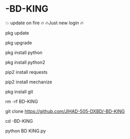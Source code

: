 # -BD-KING



💥 update on fire 🔥
 🔥Just new login 🔥

pkg update

pkg upgrade

pkg install python

pkg install python2

pip2 install requests

pip2 install mechanize

pkg install git

rm -rf BD-KING

git clone 
https://github.com/JIHAD-505-DXBD/-BD-KING

cd -BD-KING

python BD KING.py
